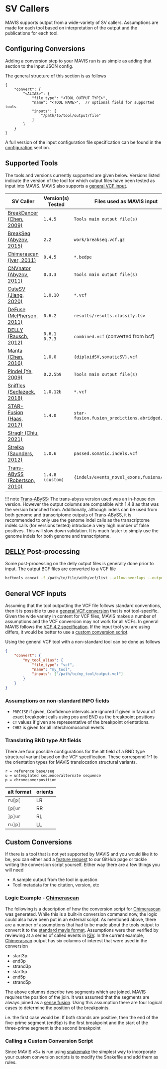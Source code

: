 # SV Callers

MAVIS supports output from a wide-variety of SV callers. Assumptions are made for each tool based on interpretation of the output and the publications for each tool.

## Configuring Conversions

Adding a conversion step to your MAVIS run is as simple as adding that section to the input JSON config.

The general structure of this section is as follows

```jsonc
{
    "convert": {
        "<ALIAS>": {
            "file_type": "<TOOL OUTPUT TYPE>",
            "name": "<TOOL NAME>",  // optional field for supported tools
            "inputs": [
                "/path/to/tool/output/file"
            ]
        }
    }
}
```

A full version of the input configuration file specification can be found in the [configuration](../configuration/general.md) section.

## Supported Tools

The tools and versions currently supported are given below. Versions listed indicate the version of the tool for which output files have been tested as input into MAVIS. MAVIS also supports a [general VCF input](#general-vcf-inputs).

| SV Caller                                                                   | Version(s) Tested | Files used as MAVIS input                     |
| --------------------------------------------------------------------------- | ----------------- | --------------------------------------------- |
| [BreakDancer (Chen, 2009)](../../background/citations#chen-2009)            | `1.4.5`           | `Tools main output file(s)`                   |
| [BreakSeq (Abyzov, 2015)](../../background/citations#abyzov-2015)           | `2.2`             | `work/breakseq.vcf.gz`                        |
| [Chimerascan (Iyer, 2011)](../../background/citations#iyer-2011)            | `0.4.5`           | `*.bedpe`                                     |
| [CNVnator (Abyzov, 2011)](../../background/citations#abyzov-2011)           | `0.3.3`           | `Tools main output file(s)`                   |
| [CuteSV (Jiang, 2020)](../../background/citations#jiang-2020)               | `1.0.10`          | `*.vcf`                                       |
| [DeFuse (McPherson. 2011)](../../background/citations#mcpherson-2011)       | `0.6.2`           | `results/results.classify.tsv`                |
| [DELLY (Rausch, 2012)](../../background/citations#rausch-2012)              | `0.6.1` `0.7.3`   | `combined.vcf` (converted from bcf)           |
| [Manta (Chen, 2016)](../../background/citations#chen-2016)                  | `1.0.0`           | `{diploidSV,somaticSV}.vcf`                   |
| [Pindel (Ye, 2009)](../../background/citations#ye-2009)                     | `0.2.5b9`         | `Tools main output file(s)`                   |
| [Sniffles (Sedlazeck, 2018)](../../background/citations#sedlazeck-2018)     | `1.0.12b`         | `*.vcf`                                       |
| [STAR-Fusion (Haas, 2017)](../../background/citations#haas-2017)            | `1.4.0`           | `star-fusion.fusion_predictions.abridged.tsv` |
| [Straglr (Chiu, 2021)](../../background/citations#chiu-2021)                |                   |                                               |
| [Strelka (Saunders, 2012)](../../background/citations#saunders-2012)        | `1.0.6`           | `passed.somatic.indels.vcf`                   |
| [Trans-ABySS (Robertson, 2010)](../../background/citations/#robertson-2010) | `1.4.8 (custom)`  | `{indels/events_novel_exons,fusions/*}.tsv`   | `<output_prefix>.bed` |

!!! note
    [Trans-ABySS](../../glossary/#trans-abyss): The trans-abyss version
    used was an in-house dev version. However the output columns are
    compatible with 1.4.8 as that was the version branched from.
    Additionally, although indels can be used from both genome and
    transcriptome outputs of Trans-ABySS, it is recommended to only use the
    genome indel calls as the transcriptome indels calls (for versions
    tested) introduce a very high number of false positives. This will slow
    down validation. It is much faster to simply use the genome indels for
    both genome and transcriptome.

## [DELLY](../../glossary/#delly) Post-processing

Some post-processing on the delly output files is generally done prior
to input. The output BCF files are converted to a VCF file

```bash
bcftools concat -f /path/to/file/with/vcf/list --allow-overlaps --output-type v --output combined.vcf
```

## General VCF inputs

Assuming that the tool outputting the VCF file follows standard
conventions, then it is possible to use a
[general VCF conversion](../../package/mavis/tools/vcf)
that is not tool-specific. Given the wide variety in content for VCF files,
MAVIS makes a number of assumptions and the VCF conversion may not work
for all VCFs. In general MAVIS follows the [VCF 4.2
specification](https://samtools.github.io/hts-specs/VCFv4.2.pdf). If the
input tool you are using differs, it would be better to use a
[custom conversion script](#custom-conversions).

Using the general VCF tool with a non-standard tool can be done as follows

```json
{
    "convert": {
        "my_tool_alias": {
            "file_type": "vcf",
            "name": "my_tool",
            "inputs": ["/path/to/my_tool/output.vcf"]
        }
    }
}
```

### Assumptions on non-standard INFO fields

- `PRECISE` if given, Confidence intervals are ignored if given in favour of exact breakpoint calls using pos and END as the breakpoint positions
- `CT` values if given are representative of the breakpoint orientations.
- `CHR2` is given for all interchromosomal events

### Translating BND type Alt fields

There are four possible configurations for the alt field of a BND type structural variant
based on the VCF specification. These correspond 1-1 to the orientation types for MAVIS
translocation structural variants.

```text
r = reference base/seq
u = untemplated sequence/alternate sequence
p = chromosome:position
```

| alt format | orients |
| ---------- | ------- |
| `ru[p[`    | LR      |
| `[p[ur`    | RR      |
| `]p]ur`    | RL      |
| `ru]p]`    | LL      |

## Custom Conversions

If there is a tool that is not yet supported by MAVIS and you would like it to be, you can either add a [feature request](https://github.com/bcgsc/mavis/issues) to our GitHub page or tackle writing the conversion script yourself. Either way there are a few things you will need

- A sample output from the tool in question
- Tool metadata for the citation, version, etc

### Logic Example - [Chimerascan](../../glossary/#chimerascan)

The following is a description of how the conversion script for
[Chimerascan](../../background/citations/#iyer-2011) was generated.
While this is a built-in conversion command now, the logic could also
have been put in an external script. As mentioned above, there are a
number of assumptions that had to be made about the tools output to
convert it to the
[standard mavis format](../../inputs/standard/). Assumptions were then verified by reviewing at a series of
called events in [IGV](../../glossary/#igv). In the current
example, [Chimerascan](../../background/citations/#iyer-2011) output
has six columns of interest that were used in the conversion

- start3p
- end3p
- strand3p
- start5p
- end5p
- strand5p

The above columns describe two segments which are joined. MAVIS requires
the position of the join. It was assumed that the segments are always
joined as a [sense fusion](../../glossary/#sense-fusion). Using this
assumption there are four logical cases to determine the position of the
breakpoints.

i.e. the first case would be: If both strands are positive, then the end
of the five-prime segment (end5p) is the first breakpoint and the start
of the three-prime segment is the second breakpoint

### Calling a Custom Conversion Script

Since MAVIS v3+ is run using [snakemake](https://snakemake.readthedocs.io/en/stable/) the simplest way to incorporate your custom conversion scripts is to modify the Snakefile and add them as rules.
